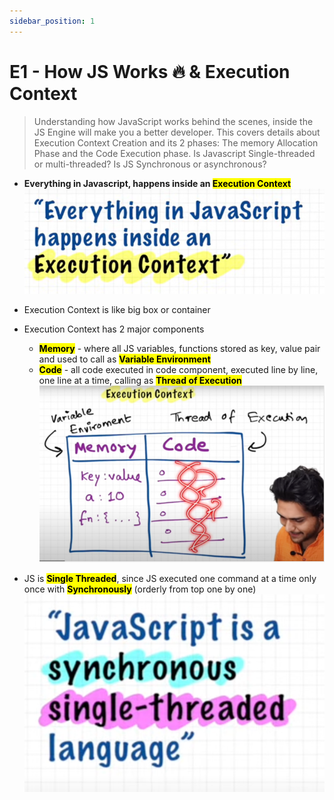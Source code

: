 ```yaml
---
sidebar_position: 1
---
```


# E1 - How JS Works 🔥 & Execution Context

> Understanding how JavaScript works behind the scenes, inside the JS Engine will make you a better developer. This covers details about Execution Context Creation and its 2 phases: The memory Allocation Phase and the Code Execution phase. Is Javascript Single-threaded or multi-threaded? Is JS Synchronous or asynchronous?

- **Everything in Javascript, happens inside an <mark>Execution Context</mark>**
  ![alt text](images/jxw0se23.hpx.png)
- Execution Context is like big box or container
- Execution Context has 2 major components

  - **<mark>Memory</mark>** - where all JS variables, functions stored as key, value pair and used to call as **<mark>Variable Environment</mark>**
  - **<mark>Code</mark>** - all code executed in code component, executed line by line, one line at a time, calling as **<mark>Thread of Execution</mark>**
    ![alt text](images/e12rx5o3.rha.png)

- JS is **<mark>Single Threaded</mark>**, since JS executed one command at a time only once with **<mark>Synchronously</mark>** (orderly from top one by one)
  ![alt text](images/sed4lh4y.glp.png)

